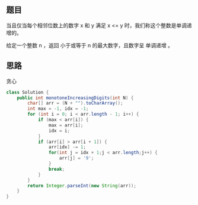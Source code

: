 ## 题目
当且仅当每个相邻位数上的数字 x 和 y 满足 x <= y 时，我们称这个整数是单调递增的。

给定一个整数 n ，返回 小于或等于 n 的最大数字，且数字呈 单调递增 。
## 思路
贪心
```java
class Solution {
    public int monotoneIncreasingDigits(int N) {
        char[] arr = (N + "").toCharArray();
        int max = -1, idx = -1;
        for (int i = 0; i < arr.length - 1; i++) {
            if (max < arr[i]) {
                max = arr[i];
                idx = i;
            }
            if (arr[i] > arr[i + 1]) {
                arr[idx] -= 1;
                for(int j = idx + 1;j < arr.length;j++) {
                    arr[j] = '9';
                }
                break;
            }
        }
        return Integer.parseInt(new String(arr));
    }
}

```

